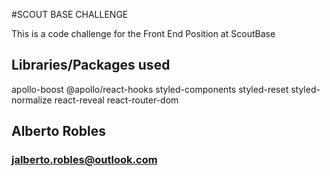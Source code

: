 #SCOUT BASE CHALLENGE

This is a code challenge for the Front End Position at ScoutBase

## Libraries/Packages used

apollo-boost
@apollo/react-hooks
styled-components
styled-reset
styled-normalize
react-reveal
react-router-dom

## Alberto Robles

### jalberto.robles@outlook.com